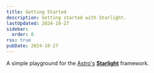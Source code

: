 ```yaml
---
title: Getting Started
description: Getting started with Starlight.
lastUpdated: 2024-10-27
sidebar:
  order: 0
rss: true
pubDate: 2024-10-27
---
```


A simple playground for the [Astro's](https://astro.build/) [**Starlight**](https://github.com/withastro/starlight) framework.
